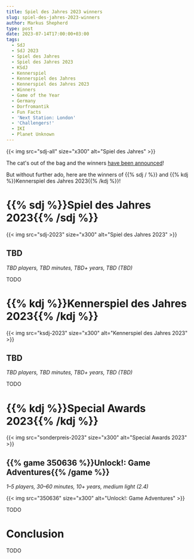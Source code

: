 ```yaml
---
title: Spiel des Jahres 2023 winners
slug: spiel-des-jahres-2023-winners
author: Markus Shepherd
type: post
date: 2023-07-14T17:00:00+03:00
tags:
  - SdJ
  - SdJ 2023
  - Spiel des Jahres
  - Spiel des Jahres 2023
  - KSdJ
  - Kennerspiel
  - Kennerspiel des Jahres
  - Kennerspiel des Jahres 2023
  - Winners
  - Game of the Year
  - Germany
  - Dorfromantik
  - Fun Facts
  - 'Next Station: London'
  - 'Challengers!'
  - IKI
  - Planet Unknown
---
```


{{< img src="sdj-all" size="x300" alt="Spiel des Jahres" >}}

The cat's out of the bag and the winners [have been announced](https://www.spiel-des-jahres.de/TODO/)!

<!-- As mentioned before, this year was the first time the ceremony was held on a Saturday evening and I had the immense pleasure of attending it in person. In case you missed my very profesional live coverage on Twitter, here's a [summary](https://twitter.com/MarkusRShepherd/status/1553060952559452160?s=20&t=cr68YeOuUltbs57V050Umg) of the event. -->

But without further ado, here are the winners of {{% sdj / %}} and {{% kdj %}}Kennerspiel des Jahres 2023{{% /kdj %}}!


# {{% sdj %}}Spiel des Jahres 2023{{% /sdj %}}

{{< img src="sdj-2023" size="x300" alt="Spiel des Jahres 2023" >}}


## TBD

*TBD players, TBD minutes, TBD+ years, TBD (TBD)*

TODO


# {{% kdj %}}Kennerspiel des Jahres 2023{{% /kdj %}}

{{< img src="ksdj-2023" size="x300" alt="Kennerspiel des Jahres 2023" >}}


## TBD

*TBD players, TBD minutes, TBD+ years, TBD (TBD)*

TODO


# {{% kdj %}}Special Awards 2023{{% /kdj %}}

{{< img src="sonderpreis-2023" size="x300" alt="Special Awards 2023" >}}


## {{% game 350636 %}}Unlock!: Game Adventures{{% /game %}}

*1–5 players, 30–60 minutes, 10+ years, medium light (2.4)*

{{< img src="350636" size="x300" alt="Unlock!: Game Adventures" >}}

TODO


# Conclusion

TODO
